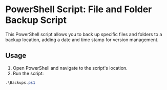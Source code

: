 # PowerShell Script: File and Folder Backup Script

This PowerShell script allows you to back up specific files and folders to a backup location, adding a date and time stamp for version management.

## Usage
1. Open PowerShell and navigate to the script's location.
2. Run the script:

```powershell
.\Backups.ps1